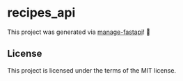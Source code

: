 # recipes_api

This project was generated via [manage-fastapi](https://ycd.github.io/manage-fastapi/)! :tada:

## License

This project is licensed under the terms of the MIT license.

